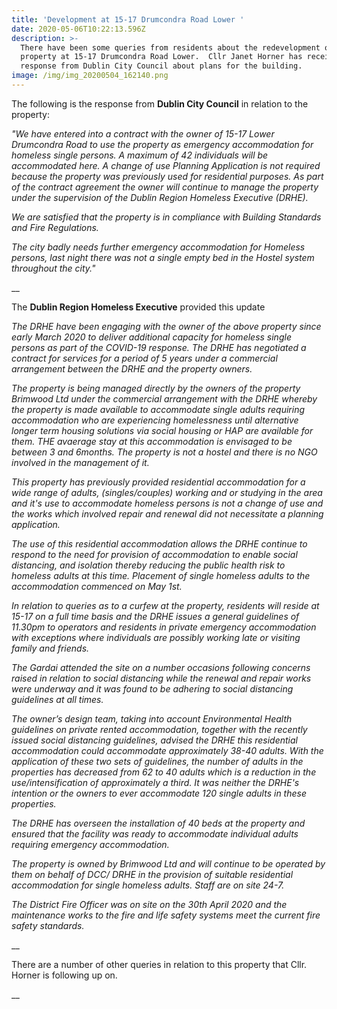 ```yaml
---
title: 'Development at 15-17 Drumcondra Road Lower '
date: 2020-05-06T10:22:13.596Z
description: >-
  There have been some queries from residents about the redevelopment of a
  property at 15-17 Drumcondra Road Lower.  Cllr Janet Horner has received a
  response from Dublin City Council about plans for the building.
image: /img/img_20200504_162140.png
---
```

The following is the response from **Dublin City Council** in relation to the property:

_"We have entered into a contract with the owner of 15-17 Lower Drumcondra Road to use the property as emergency accommodation for homeless single persons. A maximum of 42 individuals will be accommodated here. A change of use Planning Application is not required because the property was previously used for residential purposes. As part of the contract agreement the owner will continue to manage the property under the supervision of the Dublin Region Homeless Executive (DRHE)._

_We are satisfied that the property is in compliance with Building Standards and Fire Regulations._

_The city badly needs further emergency accommodation for Homeless persons, last night there was not a single empty bed in the Hostel system throughout the city."_

__

The **Dublin Region Homeless Executive** provided this update

_The DRHE have been engaging with the owner of the above  property since early  March 2020 to deliver additional capacity for homeless single persons as part of the COVID-19 response. The DRHE has negotiated a contract for services for a period of 5 years under a commercial arrangement between the DRHE and the property owners._

_The property is being managed directly by the owners of the property Brimwood Ltd under the commercial arrangement with  the DRHE  whereby the property is made available to accommodate single adults requiring accommodation who are experiencing homelessness until alternative  longer term housing solutions via social housing or HAP are available for them. THE avaerage stay  at this accommodation is envisaged to be between 3 and 6months.  The property is not a hostel and there is no NGO involved in the management of it._

_This property has previously provided residential accommodation for a wide range of adults, (singles/couples) working and or studying in the area and it's use to accommodate homeless persons is not a change of use and the works which involved repair and renewal did not necessitate a planning application._

_The use of this residential accommodation  allows the DRHE continue to respond to the need for provision of accommodation to enable social distancing, and isolation thereby reducing the public health risk to homeless adults at this time. Placement of single homeless adults to the accommodation commenced on May 1st._

_In relation to queries as to a curfew at the property, residents will reside at 15-17 on a full time basis and the DRHE  issues a  general guidelines of 11.30pm to operators and residents in private emergency accommodation with exceptions where individuals are possibly working late or visiting family and friends._ 

 _The Gardai  attended the site on a number occasions following concerns raised in relation to social distancing while the renewal and repair works were underway and it was found to be adhering to social distancing guidelines at all times._

_The owner’s design team, taking into account Environmental Health guidelines on private rented accommodation, together with the recently issued social distancing guidelines, advised the DRHE this residential accommodation could accommodate approximately 38-40 adults. With the application of these two sets of guidelines, the number of adults in the properties has decreased from 62 to 40 adults which is a reduction in the use/intensification of approximately a third. It was neither the  DRHE's intention or the owners to ever accommodate 120 single adults in these properties._ 

_The DRHE has overseen the installation of 40 beds at the property and ensured that the facility was  ready to accommodate individual adults requiring emergency accommodation._

_The property is owned by Brimwood Ltd and will continue to be operated by them on behalf of DCC/ DRHE in the provision of suitable residential accommodation for single homeless adults. Staff are on site 24-7._ 

_The District Fire Officer was on site on the 30th April 2020 and the maintenance works to the fire and life safety systems meet the current fire safety standards._

__

There are a number of other queries in relation to this property that Cllr. Horner is following up on.

__
